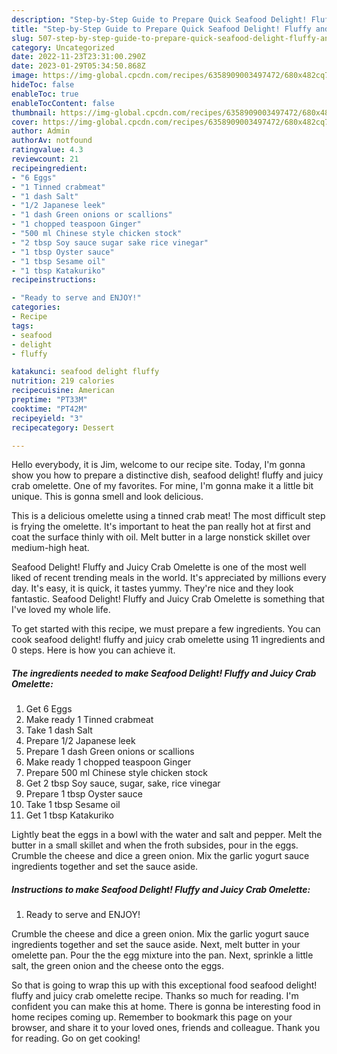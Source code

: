 ```yaml
---
description: "Step-by-Step Guide to Prepare Quick Seafood Delight! Fluffy and Juicy Crab Omelette"
title: "Step-by-Step Guide to Prepare Quick Seafood Delight! Fluffy and Juicy Crab Omelette"
slug: 507-step-by-step-guide-to-prepare-quick-seafood-delight-fluffy-and-juicy-crab-omelette
category: Uncategorized
date: 2022-11-23T23:31:00.290Z
date: 2023-01-29T05:34:50.868Z
image: https://img-global.cpcdn.com/recipes/6358909003497472/680x482cq70/seafood-delight-fluffy-and-juicy-crab-omelette-recipe-main-photo.jpg
hideToc: false
enableToc: true
enableTocContent: false
thumbnail: https://img-global.cpcdn.com/recipes/6358909003497472/680x482cq70/seafood-delight-fluffy-and-juicy-crab-omelette-recipe-main-photo.jpg
cover: https://img-global.cpcdn.com/recipes/6358909003497472/680x482cq70/seafood-delight-fluffy-and-juicy-crab-omelette-recipe-main-photo.jpg
author: Admin
authorAv: notfound
ratingvalue: 4.3
reviewcount: 21
recipeingredient:
- "6 Eggs"
- "1 Tinned crabmeat"
- "1 dash Salt"
- "1/2 Japanese leek"
- "1 dash Green onions or scallions"
- "1 chopped teaspoon Ginger"
- "500 ml Chinese style chicken stock"
- "2 tbsp Soy sauce sugar sake rice vinegar"
- "1 tbsp Oyster sauce"
- "1 tbsp Sesame oil"
- "1 tbsp Katakuriko"
recipeinstructions:

- "Ready to serve and ENJOY!"
categories:
- Recipe
tags:
- seafood
- delight
- fluffy

katakunci: seafood delight fluffy 
nutrition: 219 calories
recipecuisine: American
preptime: "PT33M"
cooktime: "PT42M"
recipeyield: "3"
recipecategory: Dessert

---
```



Hello everybody, it is Jim, welcome to our recipe site. Today, I'm gonna show you how to prepare a distinctive dish, seafood delight! fluffy and juicy crab omelette. One of my favorites. For mine, I'm gonna make it a little bit unique. This is gonna smell and look delicious.

This is a delicious omelette using a tinned crab meat! The most difficult step is frying the omelette. It&#39;s important to heat the pan really hot at first and coat the surface thinly with oil. Melt butter in a large nonstick skillet over medium-high heat.

Seafood Delight! Fluffy and Juicy Crab Omelette is one of the most well liked of recent trending meals in the world. It's appreciated by millions every day. It's easy, it is quick, it tastes yummy. They're nice and they look fantastic. Seafood Delight! Fluffy and Juicy Crab Omelette is something that I've loved my whole life.


To get started with this recipe, we must prepare a few ingredients. You can cook seafood delight! fluffy and juicy crab omelette using 11 ingredients and 0 steps. Here is how you can achieve it.

<!--inarticleads1-->

##### The ingredients needed to make Seafood Delight! Fluffy and Juicy Crab Omelette:

1. Get 6 Eggs
1. Make ready 1 Tinned crabmeat
1. Take 1 dash Salt
1. Prepare 1/2 Japanese leek
1. Prepare 1 dash Green onions or scallions
1. Make ready 1 chopped teaspoon Ginger
1. Prepare 500 ml Chinese style chicken stock
1. Get 2 tbsp Soy sauce, sugar, sake, rice vinegar
1. Prepare 1 tbsp Oyster sauce
1. Take 1 tbsp Sesame oil
1. Get 1 tbsp Katakuriko


Lightly beat the eggs in a bowl with the water and salt and pepper. Melt the butter in a small skillet and when the froth subsides, pour in the eggs. Crumble the cheese and dice a green onion. Mix the garlic yogurt sauce ingredients together and set the sauce aside. 

<!--inarticleads2-->

##### Instructions to make Seafood Delight! Fluffy and Juicy Crab Omelette:


1. Ready to serve and ENJOY!

Crumble the cheese and dice a green onion. Mix the garlic yogurt sauce ingredients together and set the sauce aside. Next, melt butter in your omelette pan. Pour the the egg mixture into the pan. Next, sprinkle a little salt, the green onion and the cheese onto the eggs. 

So that is going to wrap this up with this exceptional food seafood delight! fluffy and juicy crab omelette recipe. Thanks so much for reading. I'm confident you can make this at home. There is gonna be interesting food in home recipes coming up. Remember to bookmark this page on your browser, and share it to your loved ones, friends and colleague. Thank you for reading. Go on get cooking!
